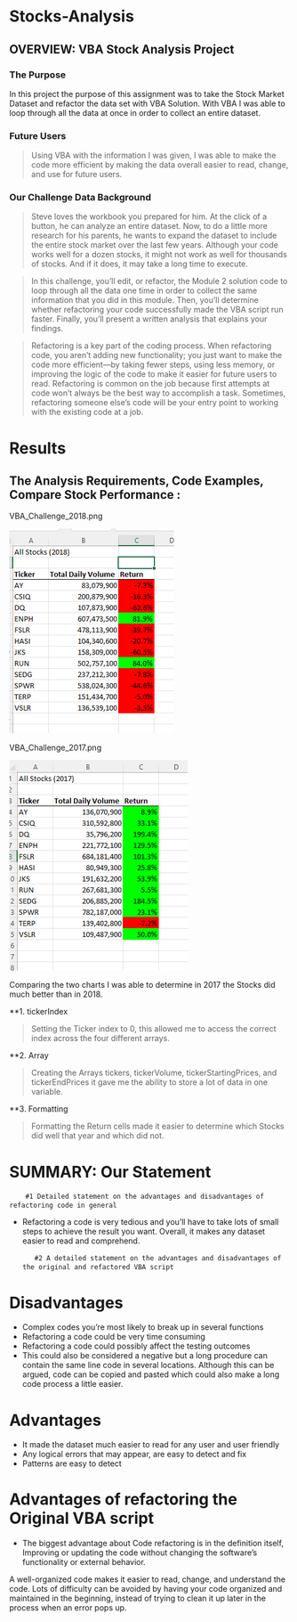 # Stocks-Analysis
## OVERVIEW: VBA Stock Analysis Project

### The Purpose 

In this project the purpose of this assignment was to take the Stock Market Dataset and refactor the data set with VBA Solution. With VBA I was able to loop through all the data at once in order to collect an entire dataset.

### Future Users

> Using VBA with the information I was given, I was able to make the code more efficient by making the data overall easier to read, change, and use for future users.

### Our Challenge Data Background

> Steve loves the workbook you prepared for him. At the click of a button, he can analyze an entire dataset. Now, to do a little more research for his parents, he wants to expand the dataset to include the entire stock market over the last few years. Although your code works well for a dozen stocks, it might not work as well for thousands of stocks. And if it does, it may take a long time to execute.

> In this challenge, you’ll edit, or refactor, the Module 2 solution code to loop through all the data one time in order to collect the same information that you did in this module. Then, you’ll determine whether refactoring your code successfully made the VBA script run faster. Finally, you’ll present a written analysis that explains your findings.

> Refactoring is a key part of the coding process. When refactoring code, you aren’t adding new functionality; you just want to make the code more efficient—by taking fewer steps, using less memory, or improving the logic of the code to make it easier for future users to read. Refactoring is common on the job because first attempts at code won’t always be the best way to accomplish a task. Sometimes, refactoring someone else’s code will be your entry point to working with the existing code at a job.

# Results
     
## The Analysis Requirements, Code Examples, Compare Stock Performance :

VBA_Challenge_2018.png

![name-of-you-image](https://github.com/skinnytwinvale/stocks-analysis/blob/2a87ea72f5b306567852b318795f7a5b67effd6d/VBA_Challenge_2018.png.png)

VBA_Challenge_2017.png

![name-of-you-image](https://github.com/skinnytwinvale/stocks-analysis/blob/e24e13261097ff89df7ae3b997f86b5852a9012f/VBA_Challenge_2017.png)

Comparing the two charts I was able to determine in 2017 the Stocks did much better than in 2018.

**1. tickerIndex

> Setting the Ticker index to 0, this allowed me to access the correct index across the four different arrays. 

**2. Array 

> Creating the Arrays tickers, tickerVolume, tickerStartingPrices, and tickerEndPrices it gave me the ability to store a lot of data in one variable.

**3. Formatting

> Formatting the Return cells made it easier to determine which Stocks did well that year and which did not.

# SUMMARY: Our Statement
        
        #1 Detailed statement on the advantages and disadvantages of refactoring code in general 
         
- Refactoring a code is very tedious and you’ll have to take lots of small steps to achieve the result you want. Overall, it makes any dataset easier to read and comprehend.
         
         #2 A detailed statement on the advantages and disadvantages of the original and refactored VBA script 

# Disadvantages

- Complex codes you’re most likely to break up in several functions
- Refactoring a code could be very time consuming
- Refactoring a code could possibly affect the testing outcomes
-  This could also be considered a negative but a long procedure can contain the same line code in several locations. Although this can be argued, code can be copied and pasted which could also make a long code process a little easier.

# Advantages

- It made the dataset much easier to read for any user and user friendly 
- Any logical errors that may appear, are easy to detect and fix
- Patterns are easy to detect
         
# Advantages of refactoring the Original VBA script

- The biggest advantage about Code refactoring is in the definition itself, Improving or updating the code without changing the software’s functionality or external behavior.

A well-organized code makes it easier to read, change, and understand the code. Lots of difficulty can be avoided by having your code organized and maintained in the beginning, instead of trying to clean it up later in the process when an error pops up.

